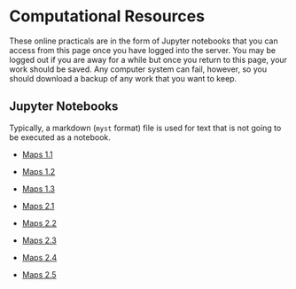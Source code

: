 # Computational Resources

These online practicals are in the form of Jupyter notebooks that you can access from this page once you have logged into the server. You may be logged out if you are away for a while but once you return to this page, your work should be saved. Any computer system can fail, however, so you should download a backup of any work that you want to keep. 

## Jupyter Notebooks

Typically, a markdown (`myst` format) file is used for text that is not going to be executed as a notebook. 

 - [Maps 1.1](Notebooks/LAB-Maps-Data/PHYS3070-LabMD.1.1.ipynb)
 - [Maps 1.2](Notebooks/LAB-Maps-Data/PHYS3070-LabMD.1.2.ipynb)
 - [Maps 1.3](Notebooks/LAB-Maps-Data/PHYS3070-LabMD.1.3.ipynb)

 - [Maps 2.1](Notebooks/LAB-Maps-Data/PHYS3070-LabMD.2.1.ipynb)
 - [Maps 2.2](Notebooks/LAB-Maps-Data/PHYS3070-LabMD.2.2.ipynb)
 - [Maps 2.3](Notebooks/LAB-Maps-Data/PHYS3070-LabMD.2.3.ipynb)
 - [Maps 2.4](Notebooks/LAB-Maps-Data/PHYS3070-LabMD.2.4.ipynb)
 - [Maps 2.5](Notebooks/LAB-Maps-Data/PHYS3070-LabMD.2.5.ipynb)

 